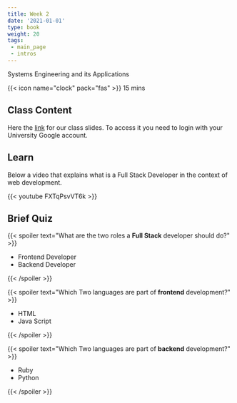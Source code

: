 ```yaml
---
title: Week 2
date: '2021-01-01'
type: book
weight: 20
tags: 
 - main_page
 - intros
---
```


Systems Engineering and its Applications

<!--more-->

{{< icon name="clock" pack="fas" >}} 15 mins

## Class Content

Here the [link](https://docs.google.com/presentation/d/1EnD_fKsua7n3DPOhAoY1IljUbWk64ruHwslZ6bHdzXU/edit?usp=sharing) for our class slides. To access it you need to login with your University Google account.

## Learn

Below a video that explains what is a Full Stack Developer in the context of web development.

{{< youtube FXTqPsvVT6k >}}

## Brief Quiz

{{< spoiler text="What are the two roles a **Full Stack** developer should do?" >}}

- Frontend Developer
- Backend Developer

{{< /spoiler >}}

{{< spoiler text="Which Two languages are part of **frontend** development?" >}}

- HTML
- Java Script

{{< /spoiler >}}

{{< spoiler text="Which Two languages are part of **backend** development?" >}}

- Ruby
- Python

{{< /spoiler >}}

